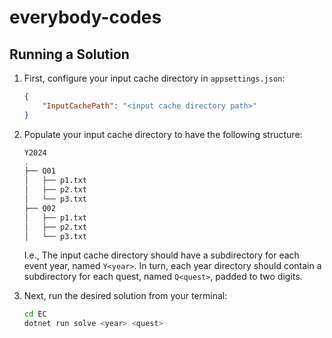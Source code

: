 # everybody-codes

## Running a Solution
1. First, configure your input cache directory in `appsettings.json`:       
   ```json
   {
       "InputCachePath": "<input cache directory path>"
   }
   ```
2. Populate your input cache directory to have the following structure:
   ```bash
   Y2024
   .
   ├── Q01
   │   ├── p1.txt
   │   ├── p2.txt
   │   └── p3.txt
   ├── Q02
   │   ├── p1.txt
   │   ├── p2.txt
   │   └── p3.txt
   ```
   I.e., The input cache directory should have a subdirectory for each event year, named `Y<year>`. In turn, each year directory should contain a subdirectory for each quest, named `Q<quest>`, padded to two digits.

3. Next, run the desired solution from your terminal:
   ```bash
   cd EC
   dotnet run solve <year> <quest>
   ```
